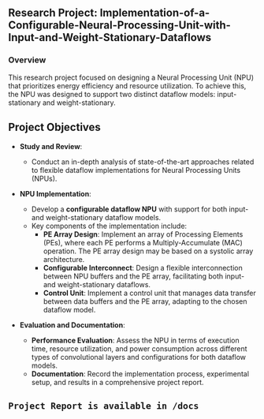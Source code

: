 ## Research Project: Implementation-of-a-Configurable-Neural-Processing-Unit-with-Input-and-Weight-Stationary-Dataflows

### Overview
This research project focused on designing a Neural Processing Unit (NPU) that prioritizes energy efficiency and resource utilization. To achieve this, the NPU was designed to support two distinct dataflow models: input-stationary and weight-stationary.

## Project Objectives

- **Study and Review**: 
    - Conduct an in-depth analysis of state-of-the-art approaches related to flexible dataflow implementations for Neural Processing Units (NPUs).

- **NPU Implementation**:
    - Develop a **configurable dataflow NPU** with support for both input- and weight-stationary dataflow models.
    - Key components of the implementation include:
      - **PE Array Design**: Implement an array of Processing Elements (PEs), where each PE performs a Multiply-Accumulate (MAC) operation. The PE array design may be based on a systolic array architecture.
      - **Configurable Interconnect**: Design a flexible interconnection between NPU buffers and the PE array, facilitating both input- and weight-stationary dataflows.
      - **Control Unit**: Implement a control unit that manages data transfer between data buffers and the PE array, adapting to the chosen dataflow model.

- **Evaluation and Documentation**:
    - **Performance Evaluation**: Assess the NPU in terms of execution time, resource utilization, and power consumption across different types of convolutional layers and configurations for both dataflow models.
    - **Documentation**: Record the implementation process, experimental setup, and results in a comprehensive project report.



```Project Report is available in /docs```
---



